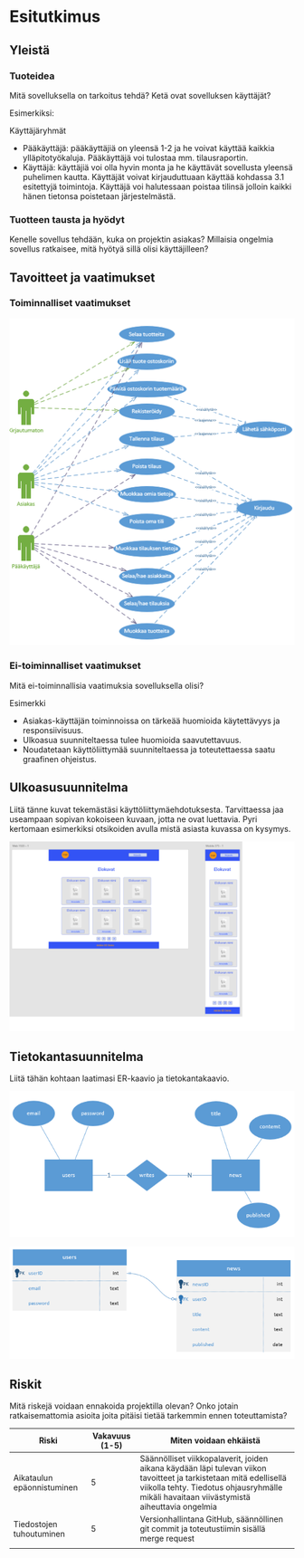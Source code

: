 # Esitutkimus

## Yleistä

### Tuoteidea

Mitä sovelluksella on tarkoitus tehdä? Ketä ovat sovelluksen käyttäjät?

Esimerkiksi:

Käyttäjäryhmät
 - Pääkäyttäjä: pääkäyttäjiä on yleensä 1-2 ja he voivat käyttää kaikkia ylläpitotyökaluja. Pääkäyttäjä
voi tulostaa mm. tilausraportin.
 - Käyttäjä: käyttäjiä voi olla hyvin monta ja he käyttävät sovellusta yleensä puhelimen kautta.
Käyttäjät voivat kirjauduttuaan käyttää kohdassa 3.1 esitettyjä toimintoja. Käyttäjä voi halutessaan
poistaa tilinsä jolloin kaikki hänen tietonsa poistetaan järjestelmästä.

### Tuotteen tausta ja hyödyt
Kenelle sovellus tehdään, kuka on projektin asiakas? Millaisia ongelmia sovellus ratkaisee, mitä hyötyä sillä
olisi käyttäjilleen?

## Tavoitteet ja vaatimukset

### Toiminnalliset vaatimukset

![Use Case -kaavio](../kuvat/use_case_esimerkki.png)

### Ei-toiminnalliset vaatimukset

Mitä ei-toiminnallisia vaatimuksia sovelluksella olisi?

Esimerkki
 - Asiakas-käyttäjän toiminnoissa on tärkeää huomioida käytettävyys ja responsiivisuus.
 - Ulkoasua suunniteltaessa tulee huomioida saavutettavuus.
 - Noudatetaan käyttöliittymää suunniteltaessa ja toteutettaessa saatu graafinen ohjeistus.

## Ulkoasusuunnitelma

Liitä tänne kuvat tekemästäsi käyttöliittymäehdotuksesta. Tarvittaessa jaa useampaan sopivan kokoiseen
kuvaan, jotta ne ovat luettavia. Pyri kertomaan esimerkiksi otsikoiden avulla mistä asiasta kuvassa on
kysymys.

![UI-suunnitelma](../kuvat/xd_demo1.png)

## Tietokantasuunnitelma

Liitä tähän kohtaan laatimasi ER-kaavio ja tietokantakaavio.

![ER-kaavio](../kuvat/esimerkki_er.png)

![Tietokantakaavio](../kuvat/esimerkki_db.png)

## Riskit

Mitä riskejä voidaan ennakoida projektilla olevan? Onko jotain ratkaisemattomia asioita joita pitäisi tietää
tarkemmin ennen toteuttamista?

| Riski                      | Vakavuus (1-5) | Miten voidaan ehkäistä                                                                                                                                                                                          |
|----------------------------|----------------|-----------------------------------------------------------------------------------------------------------------------------------------------------------------------------------------------------------------|
| Aikataulun epäonnistuminen | 5              | Säännölliset viikkopalaverit, joiden aikana käydään läpi tulevan viikon tavoitteet ja tarkistetaan mitä edellisellä viikolla tehty. Tiedotus ohjausryhmälle mikäli havaitaan viivästymistä aiheuttavia ongelmia |
| Tiedostojen tuhoutuminen   | 5              | Versionhallintana GitHub, säännöllinen git commit ja toteutustiimin sisällä merge request                                                                                                                       |
|                            |                |                                                                                                                                                                                                                 |